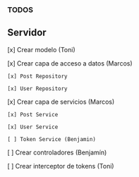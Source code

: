 ### TODOS

## Servidor

[x] Crear modelo (Toni)

[x] Crear capa de acceso a datos (Marcos)

    [x] Post Repository
    
    [x] User Repository

[x] Crear capa de servicios (Marcos)

    [x] Post Service
    
    [x] User Service

    [ ] Token Service (Benjamin)

[ ] Crear controladores (Benjamín)

[ ] Crear interceptor de tokens (Toni) 


